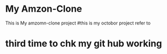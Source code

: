 # My Amzon-Clone
This is My amzomn-clone project
#this is my octobor project
refer to 
# third time to chk my git hub working
